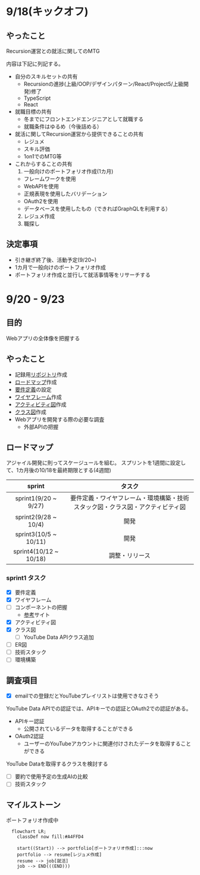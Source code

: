 # 9/18(キックオフ)
## やったこと
Recursion運営との就活に関してのMTG

内容は下記に列記する。
* 自分のスキルセットの共有
  * Recursionの進捗(上級/OOP/デザインパターン/React/Project5/上級開発)修了
  * TypeScript
  * React
* 就職目標の共有
  * 冬までにフロントエンドエンジニアとして就職する
  * 就職条件はゆるめ（今後詰める）
* 就活に関してRecursion運営から提供できることの共有
  * レジュメ
  * スキル評価
  * 1on1でのMTG等
* これからすることの共有
  1. 一般向けのポートフォリオ作成(1カ月)
    * フレームワークを使用
    * WebAPIを使用
    * 正規表現を使用したバリデーション
    * OAuth2を使用
    * データベースを使用したもの（できればGraphQLを利用する）
  2. レジュメ作成
  3. 職探し

## 決定事項
* 引き継ぎ終了後、活動予定(9/20~)
* 1カ月で一般向けのポートフォリオ作成
* ポートフォリオ作成と並行して就活事情等をリサーチする

# 9/20 - 9/23
## 目的
Webアプリの全体像を把握する

## やったこと
- 記録用[リポジトリ](https://github.com/motsu8/recode_employment)作成
- [ロードマップ](#ロードマップ)作成
- [要件定義](https://github.com/motsu8/youtube_note/wiki/%E8%A6%81%E4%BB%B6%E5%AE%9A%E7%BE%A9)の設定
- [ワイヤフレーム](https://www.figma.com/file/4D9cXazTk4tETLAgHa1N0w/YouTube_Note?type=design&node-id=0%3A1&mode=design&t=szcxuvwjjXmHRGyn-1)作成
- [アクティビティ図](https://github.com/motsu8/youtube_note/wiki/%E8%A8%AD%E8%A8%88#%E3%82%A2%E3%82%AF%E3%83%86%E3%82%A3%E3%83%93%E3%83%86%E3%82%A3%E5%9B%B3)作成
- [クラス図](https://github.com/motsu8/youtube_note/wiki/%E8%A8%AD%E8%A8%88#%E3%82%AF%E3%83%A9%E3%82%B9%E5%9B%B3)作成
- Webアプリを開発する際の必要な調査
  - 外部APIの把握

## ロードマップ
アジャイル開発に則ってスケージュールを組む。
スプリントを1週間に設定して、1カ月後の10/18を最終期限とする(4週間)

| sprint |タスク|
|:---------:|:---:|
|sprint1(9/20 ~ 9/27)|要件定義・ワイヤフレーム・環境構築・技術スタック図・クラス図・アクティビティ図|
|sprint2(9/28 ~ 10/4)|開発|
|sprint3(10/5 ~ 10/11)|開発|
|sprint4(10/12 ~ 10/18)|調整・リリース|

### sprint1 タスク
- [x] 要件定義
- [x] ワイヤフレーム
- [ ] コンポーネントの把握
  - [参考](https://zenn.dev/overflow_offers/articles/20220523-component-design-best-practice)サイト
- [x] アクティビティ図
- [x] クラス図
  - [ ] YouTube Data APIクラス追加
- [ ] ER図
- [ ] 技術スタック
- [ ] 環境構築

## 調査項目
- [x] emailでの登録だとYouTubeプレイリストは使用できなさそう

YouTube Data APIでの認証では、APIキーでの認証とOAuth2での認証がある。
- APIキー認証
  - 公開されているデータを取得することができる
- OAuth2認証
  - ユーザーのYouTubeアカウントに関連付けされたデータを取得することができる

YouTube Dataを取得するクラスを検討する

- [ ] 要約で使用予定の生成AIの比較
- [ ] 技術スタック

## マイルストーン
ポートフォリオ作成中

```mermaid
  flowchart LR;
    classDef now fill:#A4FFD4

    start((Start)) --> portfolio[ポートフォリオ作成]:::now
    portfolio --> resume[レジュメ作成]
    resume --> job[就活]
    job --> END(((END)))
```